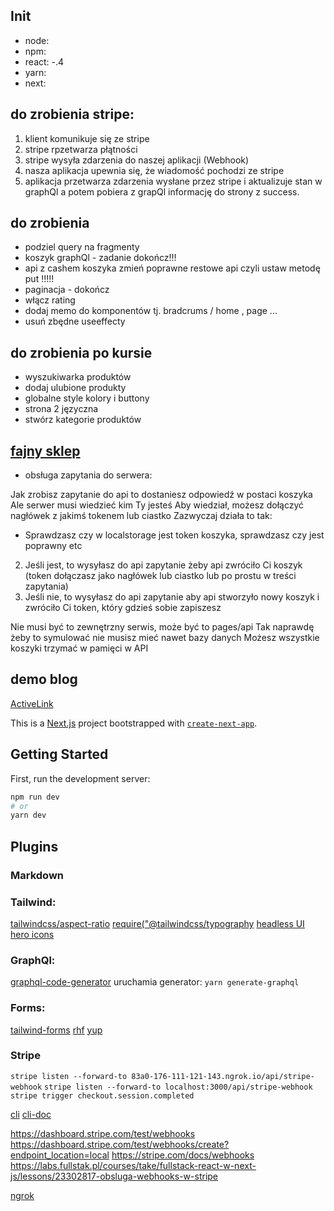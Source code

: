 ## Init

-   node:
-   npm:
-   react: -.4
-   yarn:
-   next:

## do zrobienia stripe:

1. klient komunikuje się ze stripe
2. stripe rpzetwarza płątności
3. stripe wysyła zdarzenia do naszej aplikacji (Webhook)
4. nasza aplikacja upewnia się, że wiadomość pochodzi ze stripe
5. aplikacja przetwarza zdarzenia wysłane przez stripe i aktualizuje stan w graphQl a potem pobiera z grapQl informację do strony z success.

## do zrobienia

-   podziel query na fragmenty
-   koszyk graphQl - zadanie dokończ!!!
-   api z cashem koszyka zmień poprawne restowe api czyli ustaw metodę put !!!!!
-   paginacja - dokończ
-   włącz rating
-   dodaj memo do komponentów tj. bradcrums / home , page ...
-   usuń zbędne useeffecty

## do zrobienia po kursie

-   wyszukiwarka produktów
-   dodaj ulubione produkty
-   globalne style kolory i buttony
-   strona 2 języczna
-   stwórz kategorie produktów

## [fajny sklep](https://shopmrbeast.com/shop/credit-card-hoodie)

-   obsługa zapytania do serwera:

Jak zrobisz zapytanie do api to dostaniesz odpowiedź w postaci koszyka
Ale serwer musi wiedzieć kim Ty jesteś
Aby wiedział, możesz dołączyć nagłówek z jakimś tokenem lub ciastko
Zazwyczaj działa to tak:

-   Sprawdzasz czy w localstorage jest token koszyka, sprawdzasz czy jest poprawny etc

2. Jeśli jest, to wysyłasz do api zapytanie żeby api zwróciło Ci koszyk (token dołączasz jako nagłówek lub ciastko lub po prostu w treści zapytania)
3. Jeśli nie, to wysyłasz do api zapytanie aby api stworzyło nowy koszyk i zwróciło Ci token, który gdzieś sobie zapiszesz

Nie musi być to zewnętrzny serwis, może być to pages/api
Tak naprawdę żeby to symulować nie musisz mieć nawet bazy danych
Możesz wszystkie koszyki trzymać w pamięci w API

## demo blog

[ActiveLink](https://zaiste.net/programming/reactjs/howtos/create-activelink-nextjs/)

This is a [Next.js](https://nextjs.org/) project bootstrapped with [`create-next-app`](https://github.com/vercel/next.js/tree/canary/packages/create-next-app).

## Getting Started

First, run the development server:

```bash
npm run dev
# or
yarn dev
```

## Plugins

### Markdown

### Tailwind:

[tailwindcss/aspect-ratio]()
[require("@tailwindcss/typography]()
[headless UI](https://headlessui.com/)
[hero icons](https://heroicons.com/)

### GraphQl:

[graphql-code-generator](https://www.graphql-code-generator.com/docs/getting-started/installation)
uruchamia generator: `yarn generate-graphql`

### Forms:

[tailwind-forms](https://github.com/tailwindlabs/tailwindcss-forms)
[rhf](https://react-hook-form.com/get-started#IntegratingControlledInputs)
[yup](https://github.com/jquense/yup)

### Stripe

`stripe listen --forward-to 83a0-176-111-121-143.ngrok.io/api/stripe-webhook`
`stripe listen --forward-to localhost:3000/api/stripe-webhook`
`stripe trigger checkout.session.completed`

[cli](https://stripe.com/docs/stripe-cli)
[cli-doc](https://stripe.com/docs/cli/trigger#trigger-event-checkout_session_completed)

https://dashboard.stripe.com/test/webhooks
https://dashboard.stripe.com/test/webhooks/create?endpoint_location=local
https://stripe.com/docs/webhooks
https://labs.fullstak.pl/courses/take/fullstack-react-w-next-js/lessons/23302817-obsluga-webhooks-w-stripe

[ngrok](https://dashboard.ngrok.com/get-started/setup)
